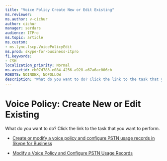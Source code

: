 ```yaml
---
title: "Voice Policy Create New or Edit Existing"
ms.reviewer: 
ms.author: v-cichur
author: cichur
manager: serdars
audience: ITPro
ms.topic: article
ms.custom:
- ms.lync.lscp.VoicePolicyEdit
ms.prod: skype-for-business-itpro
f1.keywords:
- CSH
localization_priority: Normal
ms.assetid: cb07d783-e084-4256-a928-a67a6ac006cb
ROBOTS: NOINDEX, NOFOLLOW
description: "What do you want to do? Click the link to the task that you want to perform."
---
```


# Voice Policy: Create New or Edit Existing

What do you want to do? Click the link to the task that you want to perform.

- [Create or modify a voice policy and configure PSTN usage records in Skype for Business](../../../deploy/deploy-enterprise-voice/voice-policy-and-pstn-usage-records.md)

- [Modify a Voice Policy and Configure PSTN Usage Records](/previous-versions/office/lync-server-2013/lync-server-2013-modify-a-voice-policy-and-configure-pstn-usage-records)